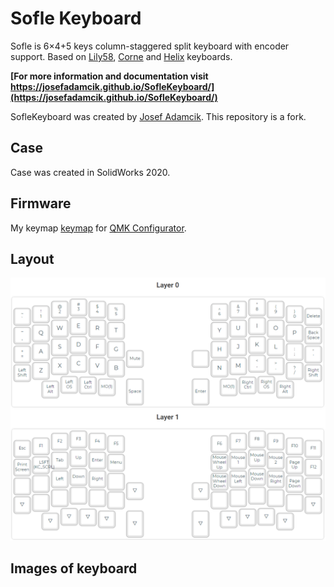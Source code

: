 # Sofle Keyboard

Sofle is 6×4+5 keys column-staggered split keyboard with encoder support. Based on [Lily58](https://github.com/kata0510/Lily58), [Corne](https://github.com/foostan/crkbd) and [Helix](https://github.com/MakotoKurauchi/helix) keyboards.

**[For more information and documentation visit https://josefadamcik.github.io/SofleKeyboard/](https://josefadamcik.github.io/SofleKeyboard/)**

SofleKeyboard was created by [Josef Adamcik](https://josef-adamcik.cz/). This repository is a fork.

## Case

Case was created in SolidWorks 2020.

## Firmware

My keymap [keymap](/firmware/keymap.json) for [QMK Configurator](https://config.qmk.fm/#/sofle/rev1/LAYOUT).

## Layout

![My layout for SofleKeyboard](docs/images/layout.png)

## Images of keyboard
